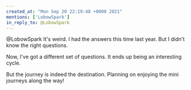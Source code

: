 ```yaml
---
created_at: "Mon Sep 20 22:19:48 +0000 2021"
mentions: ['LobowSpark']
in_reply_to: @LobowSpark
---
```


@LobowSpark It's weird.  I had the answers this time last year. But I didn't know the right questions. 

Now, I've got a different set of questions. It ends up being an interesting cycle. 

But the journey is indeed the destination. Planning on enjoying the mini journeys along the way!